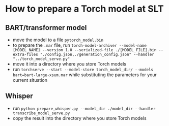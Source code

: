 # How to prepare a Torch model at SLT
## BART/transformer model
* move the model to a file `pytorch_model.bin`
* to prepare the `.mar` file, run `torch-model-archiver --model-name [MODEL_NAME] --version 1.0 --serialized-file ./[MODEL_FILE].bin --extra-files "./config.json,./generation_config.json" --handler "../torch_model_serve.py"`
* move it into a directory where you store Torch models
* run `torchserve --start --model-store torch_model_dir/ --models bart=bart-large-xsum.mar` while substituting the parameters for your current situation

## Whisper
* run `python prepare_whisper.py --model_dir ./model_dir --handler transcribe_model_serve.py`
* copy the result into the directory where you store Torch models